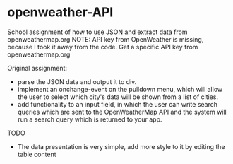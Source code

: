 # openweather-API
School assignment of how to use JSON and extract data from openweathermap.org
NOTE: API key from OpenWeather is missing, because I took it away from the code. Get a specific API key from openweathermap.org

Original assignment:
- parse the JSON data and output it to div.
- implement an onchange-event on the pulldown menu, which will allow the user to select which city's data will be shown from a list of cities.
- add functionality to an input field, in which the user can write search queries which are sent to the OpenWeatherMap API and the system will run a search query which is returned to your app.

TODO
- The data presentation is very simple, add more style to it by editing the table content
